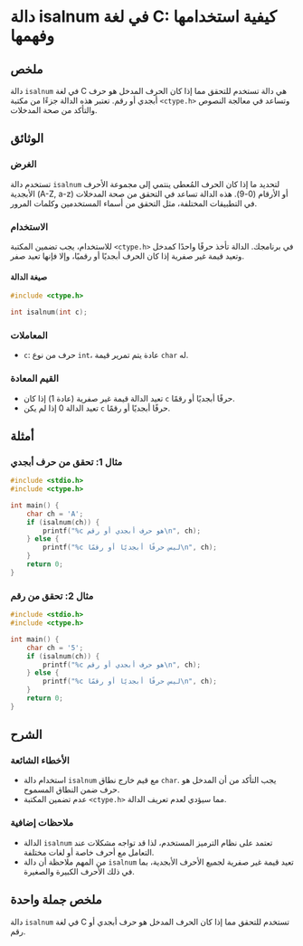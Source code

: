 <!--
Meta Description: # دالة isalnum في لغة C: كيفية استخدامها وفهمها ## ملخص دالة `isalnum` في لغة C هي دالة تستخدم للتحقق مما إذا كان الحرف المدخل هو حرف أبجدي أو رقم. تع...
Meta Keywords: حرف, isalnum, أبجدي, رقم, الدالة
-->

# دالة isalnum في لغة C: كيفية استخدامها وفهمها

## ملخص
دالة `isalnum` في لغة C هي دالة تستخدم للتحقق مما إذا كان الحرف المدخل هو حرف أبجدي أو رقم. تعتبر هذه الدالة جزءًا من مكتبة `<ctype.h>` وتساعد في معالجة النصوص والتأكد من صحة المدخلات.

## الوثائق
### الغرض
تستخدم دالة `isalnum` لتحديد ما إذا كان الحرف المُعطى ينتمي إلى مجموعة الأحرف الأبجدية (A-Z, a-z) أو الأرقام (0-9). هذه الدالة تساعد في التحقق من صحة المدخلات في التطبيقات المختلفة، مثل التحقق من أسماء المستخدمين وكلمات المرور.

### الاستخدام
للاستخدام، يجب تضمين المكتبة `<ctype.h>` في برنامجك. الدالة تأخذ حرفًا واحدًا كمدخل وتعيد قيمة غير صفرية إذا كان الحرف أبجديًا أو رقميًا، وإلا فإنها تعيد صفر.

#### صيغة الدالة
```c
#include <ctype.h>

int isalnum(int c);
```

### المعاملات
- `c`: حرف من نوع `int`، عادة يتم تمرير قيمة `char` له.

### القيم المعادة
- تعيد الدالة قيمة غير صفرية (عادة 1) إذا كان `c` حرفًا أبجديًا أو رقمًا.
- تعيد الدالة 0 إذا لم يكن `c` حرفًا أبجديًا أو رقمًا.

## أمثلة
### مثال 1: تحقق من حرف أبجدي
```c
#include <stdio.h>
#include <ctype.h>

int main() {
    char ch = 'A';
    if (isalnum(ch)) {
        printf("%c هو حرف أبجدي أو رقم\n", ch);
    } else {
        printf("%c ليس حرفًا أبجديًا أو رقمًا\n", ch);
    }
    return 0;
}
```

### مثال 2: تحقق من رقم
```c
#include <stdio.h>
#include <ctype.h>

int main() {
    char ch = '5';
    if (isalnum(ch)) {
        printf("%c هو حرف أبجدي أو رقم\n", ch);
    } else {
        printf("%c ليس حرفًا أبجديًا أو رقمًا\n", ch);
    }
    return 0;
}
```

## الشرح
### الأخطاء الشائعة
- استخدام دالة `isalnum` مع قيم خارج نطاق `char`. يجب التأكد من أن المدخل هو حرف ضمن النطاق المسموح.
- عدم تضمين المكتبة `<ctype.h>` مما سيؤدي لعدم تعريف الدالة.

### ملاحظات إضافية
- الدالة `isalnum` تعتمد على نظام الترميز المستخدم، لذا قد تواجه مشكلات عند التعامل مع أحرف خاصة أو لغات مختلفة.
- من المهم ملاحظة أن دالة `isalnum` تعيد قيمة غير صفرية لجميع الأحرف الأبجدية، بما في ذلك الأحرف الكبيرة والصغيرة.

## ملخص جملة واحدة
دالة `isalnum` في لغة C تستخدم للتحقق مما إذا كان الحرف المدخل هو حرف أبجدي أو رقم.